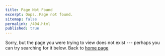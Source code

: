 ```yaml
---
title: Page Not Found
excerpt: Oops..Page not found. 
sitemap: false
permalink: /404.html
published: true
---
```


Sorry, but the page you were trying to view does not exist --- perhaps you can try searching for it below.
Back to [home page](http://shulaba.com/)
